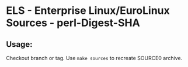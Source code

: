# ELS - Enterprise Linux/EuroLinux Sources - perl-Digest-SHA
 
## Usage:
  Checkout branch or tag. Use `make sources` to recreate  SOURCE0 archive.

